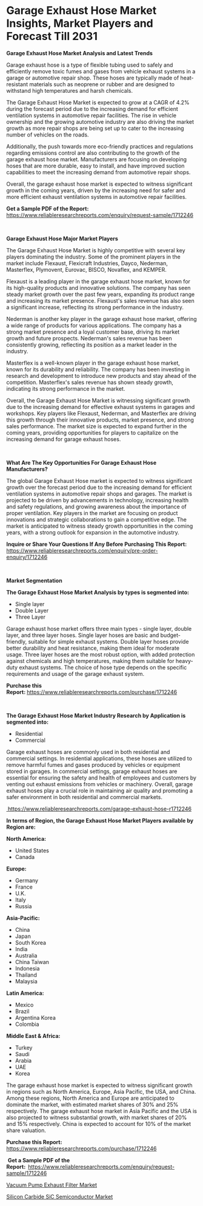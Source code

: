 <p><h1>Garage Exhaust Hose Market Insights, Market Players and Forecast Till 2031</h1></p><p><strong>Garage Exhaust Hose Market Analysis and Latest Trends</strong></p>
<p><p>Garage exhaust hose is a type of flexible tubing used to safely and efficiently remove toxic fumes and gases from vehicle exhaust systems in a garage or automotive repair shop. These hoses are typically made of heat-resistant materials such as neoprene or rubber and are designed to withstand high temperatures and harsh chemicals.</p><p>The Garage Exhaust Hose Market is expected to grow at a CAGR of 4.2% during the forecast period due to the increasing demand for efficient ventilation systems in automotive repair facilities. The rise in vehicle ownership and the growing automotive industry are also driving the market growth as more repair shops are being set up to cater to the increasing number of vehicles on the roads.</p><p>Additionally, the push towards more eco-friendly practices and regulations regarding emissions control are also contributing to the growth of the garage exhaust hose market. Manufacturers are focusing on developing hoses that are more durable, easy to install, and have improved suction capabilities to meet the increasing demand from automotive repair shops.</p><p>Overall, the garage exhaust hose market is expected to witness significant growth in the coming years, driven by the increasing need for safer and more efficient exhaust ventilation systems in automotive repair facilities.</p></p>
<p><strong>Get a Sample PDF of the Report:&nbsp;</strong> <a href="https://www.reliableresearchreports.com/enquiry/request-sample/1712246">https://www.reliableresearchreports.com/enquiry/request-sample/1712246</a></p>
<p>&nbsp;</p>
<p><strong>Garage Exhaust Hose Major Market Players</strong></p>
<p><p>The Garage Exhaust Hose Market is highly competitive with several key players dominating the industry. Some of the prominent players in the market include Flexaust, Flexicraft Industries, Dayco, Nederman, Masterflex, Plymovent, Eurovac, BISCO, Novaflex, and KEMPER.</p><p>Flexaust is a leading player in the garage exhaust hose market, known for its high-quality products and innovative solutions. The company has seen steady market growth over the past few years, expanding its product range and increasing its market presence. Flexaust's sales revenue has also seen a significant increase, reflecting its strong performance in the industry.</p><p>Nederman is another key player in the garage exhaust hose market, offering a wide range of products for various applications. The company has a strong market presence and a loyal customer base, driving its market growth and future prospects. Nederman's sales revenue has been consistently growing, reflecting its position as a market leader in the industry.</p><p>Masterflex is a well-known player in the garage exhaust hose market, known for its durability and reliability. The company has been investing in research and development to introduce new products and stay ahead of the competition. Masterflex's sales revenue has shown steady growth, indicating its strong performance in the market.</p><p>Overall, the Garage Exhaust Hose Market is witnessing significant growth due to the increasing demand for effective exhaust systems in garages and workshops. Key players like Flexaust, Nederman, and Masterflex are driving this growth through their innovative products, market presence, and strong sales performance. The market size is expected to expand further in the coming years, providing opportunities for players to capitalize on the increasing demand for garage exhaust hoses.</p></p>
<p>&nbsp;</p>
<p><strong>What Are The Key Opportunities For Garage Exhaust Hose Manufacturers?</strong></p>
<p><p>The global Garage Exhaust Hose market is expected to witness significant growth over the forecast period due to the increasing demand for efficient ventilation systems in automotive repair shops and garages. The market is projected to be driven by advancements in technology, increasing health and safety regulations, and growing awareness about the importance of proper ventilation. Key players in the market are focusing on product innovations and strategic collaborations to gain a competitive edge. The market is anticipated to witness steady growth opportunities in the coming years, with a strong outlook for expansion in the automotive industry.</p></p>
<p><strong>Inquire or Share Your Questions If Any Before Purchasing This Report:</strong> <a href="https://www.reliableresearchreports.com/enquiry/pre-order-enquiry/1712246">https://www.reliableresearchreports.com/enquiry/pre-order-enquiry/1712246</a></p>
<p>&nbsp;</p>
<p><strong>Market Segmentation</strong></p>
<p><strong>The Garage Exhaust Hose Market Analysis by types is segmented into:</strong></p>
<p><ul><li>Single layer</li><li>Double Layer</li><li>Three Layer</li></ul></p>
<p><p>Garage exhaust hose market offers three main types - single layer, double layer, and three layer hoses. Single layer hoses are basic and budget-friendly, suitable for simple exhaust systems. Double layer hoses provide better durability and heat resistance, making them ideal for moderate usage. Three layer hoses are the most robust option, with added protection against chemicals and high temperatures, making them suitable for heavy-duty exhaust systems. The choice of hose type depends on the specific requirements and usage of the garage exhaust system.</p></p>
<p><strong>Purchase this Report:&nbsp;</strong><a href="https://www.reliableresearchreports.com/purchase/1712246">https://www.reliableresearchreports.com/purchase/1712246</a></p>
<p>&nbsp;</p>
<p><strong>The Garage Exhaust Hose Market Industry Research by Application is segmented into:</strong></p>
<p><ul><li>Residential</li><li>Commercial</li></ul></p>
<p><p>Garage exhaust hoses are commonly used in both residential and commercial settings. In residential applications, these hoses are utilized to remove harmful fumes and gases produced by vehicles or equipment stored in garages. In commercial settings, garage exhaust hoses are essential for ensuring the safety and health of employees and customers by venting out exhaust emissions from vehicles or machinery. Overall, garage exhaust hoses play a crucial role in maintaining air quality and promoting a safer environment in both residential and commercial markets.</p></p>
<p><a href="https://www.reliableresearchreports.com/garage-exhaust-hose-r1712246">&nbsp;https://www.reliableresearchreports.com/garage-exhaust-hose-r1712246</a></p>
<p><strong>In terms of Region, the Garage Exhaust Hose Market Players available by Region are:</strong></p>
<p>
    <p> <strong> North America: </strong>
        <ul>
            <li>United States</li>
            <li>Canada</li>
        </ul>
        </p> 
    <p> <strong> Europe: </strong>
        <ul>
            <li>Germany</li>
            <li>France</li>
            <li>U.K.</li>
            <li>Italy</li>
            <li>Russia</li>
        </ul>
        </p> 
    <p> <strong> Asia-Pacific: </strong>
        <ul>
            <li>China</li>
            <li>Japan</li>
            <li>South Korea</li>
            <li>India</li>
            <li>Australia</li>
            <li>China Taiwan</li>
            <li>Indonesia</li>
            <li>Thailand</li>
            <li>Malaysia</li>
        </ul>
        </p> 
    <p> <strong> Latin America: </strong>
        <ul>
            <li>Mexico</li>
            <li>Brazil</li>
            <li>Argentina Korea</li>
            <li>Colombia</li>
        </ul>
        </p> 
    <p> <strong> Middle East & Africa: </strong>
        <ul>
            <li>Turkey</li>
            <li>Saudi</li>
            <li>Arabia</li>
            <li>UAE</li>
            <li>Korea</li>
        </ul>
    </p>
    </p>
<p><p>The garage exhaust hose market is expected to witness significant growth in regions such as North America, Europe, Asia Pacific, the USA, and China. Among these regions, North America and Europe are anticipated to dominate the market, with estimated market shares of 30% and 25% respectively. The garage exhaust hose market in Asia Pacific and the USA is also projected to witness substantial growth, with market shares of 20% and 15% respectively. China is expected to account for 10% of the market share valuation.</p></p>
<p><strong>Purchase this Report: </strong><a href="https://www.reliableresearchreports.com/purchase/1712246">https://www.reliableresearchreports.com/purchase/1712246</a></p>
<p>&nbsp;<strong>Get a Sample PDF of the Report:&nbsp;&nbsp;</strong><a href="https://www.reliableresearchreports.com/enquiry/request-sample/1712246">https://www.reliableresearchreports.com/enquiry/request-sample/1712246</a></p>
<p><strong></strong></p>
<p><p><a href="https://github.com/ashepherd82/Market-Research-Report-List-4/blob/main/vacuum-pump-exhaust-filter-market.md">Vacuum Pump Exhaust Filter Market</a></p><p><a href="https://full-wildebeest-80b.notion.site/Silicon-Carbide-SiC-Semiconductor-Market-Size-Reveals-the-Best-Marketing-Channels-In-Global-Industry-236f5de75d714226b2296f0a0fc11be6">Silicon Carbide SiC Semiconductor Market</a></p></p>